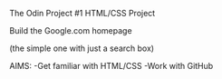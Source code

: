 The Odin Project
#1 HTML/CSS Project

Build the Google.com homepage

(the simple one with just a search box)



AIMS:
-Get familiar with HTML/CSS
-Work with GitHub
